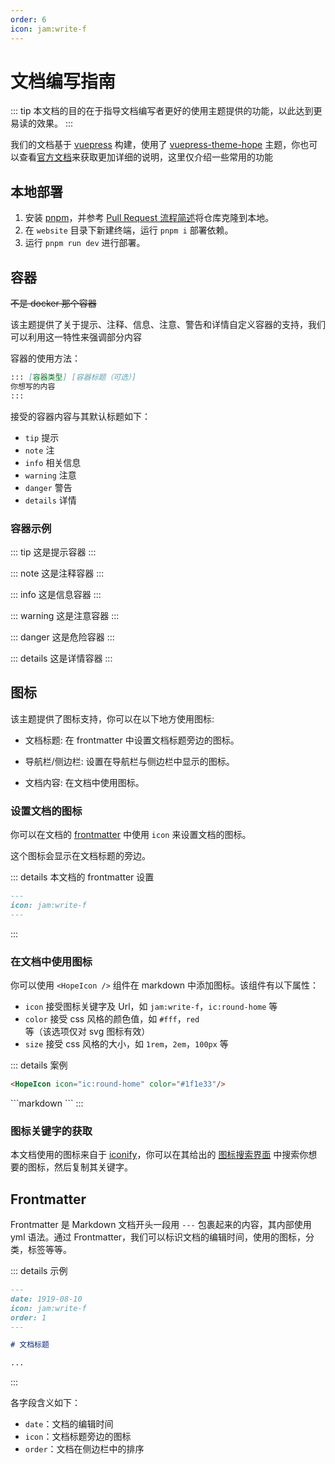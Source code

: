 ```yaml
---
order: 6
icon: jam:write-f
---
```


# 文档编写指南

::: tip
本文档的目的在于指导文档编写者更好的使用主题提供的功能，以此达到更易读的效果。
:::

我们的文档基于 [vuepress](https://github.com/vuejs/vuepress) 构建，使用了 [vuepress-theme-hope](https://github.com/vuepress-theme-hope/vuepress-theme-hope) 主题，你也可以查看[官方文档](https://theme-hope.vuejs.press/zh/)来获取更加详细的说明，这里仅介绍一些常用的功能

## 本地部署

1. 安装 [pnpm](https://pnpm.io/installation)，并参考 [Pull Request 流程简述](./development.md#github-pull-request-流程简述)将仓库克隆到本地。
2. 在 `website` 目录下新建终端，运行 `pnpm i` 部署依赖。
3. 运行 `pnpm run dev` 进行部署。

## 容器

~~不是 docker 那个容器~~

该主题提供了关于提示、注释、信息、注意、警告和详情自定义容器的支持，我们可以利用这一特性来强调部分内容

容器的使用方法：

```markdown
::: [容器类型] [容器标题（可选）]
你想写的内容
:::
```

接受的容器内容与其默认标题如下：

- `tip` 提示
- `note` 注
- `info` 相关信息
- `warning` 注意
- `danger` 警告
- `details` 详情

### 容器示例

::: tip
这是提示容器
:::

::: note
这是注释容器
:::

::: info
这是信息容器
:::

::: warning
这是注意容器
:::

::: danger
这是危险容器
:::

::: details
这是详情容器
:::

## 图标

该主题提供了图标支持，你可以在以下地方使用图标:

- 文档标题: 在 frontmatter 中设置文档标题旁边的图标。

- 导航栏/侧边栏: 设置在导航栏与侧边栏中显示的图标。

- 文档内容: 在文档中使用图标。

### 设置文档的图标

你可以在文档的 [frontmatter](#frontmatter) 中使用 `icon` 来设置文档的图标。

这个图标会显示在文档标题的旁边。

::: details 本文档的 frontmatter 设置

```markdown
---
icon: jam:write-f
---
```

:::

### 在文档中使用图标

你可以使用 `<HopeIcon />` 组件在 markdown 中添加图标。该组件有以下属性：

- `icon` 接受图标关键字及 Url，如 `jam:write-f`，`ic:round-home` 等
- `color` 接受 css 风格的颜色值，如 `#fff`，`red` 等（该选项仅对 svg 图标有效）
- `size` 接受 css 风格的大小，如 `1rem`，`2em`，`100px` 等

::: details 案例
<HopeIcon icon="ic:round-home" color="#1f1e33"/>

```markdown
<HopeIcon icon="ic:round-home" color="#1f1e33"/>
```

<HopeIcon icon="/image/maa-logo_512x512.png" size="4rem" />
```markdown
<HopeIcon icon="/image/maa-logo_512x512.png" size="4rem" />
```
:::

### 图标关键字的获取

本文档使用的图标来自于 [iconify](https://iconify.design/)，你可以在其给出的 [图标搜索界面](https://icon-sets.iconify.design/) 中搜索你想要的图标，然后复制其关键字。

## Frontmatter

Frontmatter 是 Markdown 文档开头一段用 `---` 包裹起来的内容，其内部使用 yml 语法。通过 Frontmatter，我们可以标识文档的编辑时间，使用的图标，分类，标签等等。

::: details 示例

```markdown
---
date: 1919-08-10
icon: jam:write-f
order: 1
---

# 文档标题

...
```

:::

各字段含义如下：

- `date`：文档的编辑时间
- `icon`：文档标题旁边的图标
- `order`：文档在侧边栏中的排序
